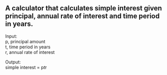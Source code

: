 A calculator that calculates simple interest given principal, annual rate of interest and time period in years.
---------------------------------------------------------------------------------------------------------------

Input: <br>
   p, principal amount <br>
   t, time period in years <br>
   r, annual rate of interest <br>
   
Output: <br>
   simple interest = p*t*r <br>
